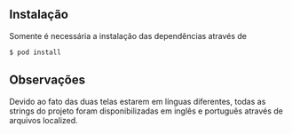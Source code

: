 ## Instalação

Somente é necessária a instalação das dependências através de

```bash
$ pod install
```

## Observações

Devido ao fato das duas telas estarem em línguas diferentes, todas as strings do projeto foram disponibilizadas em inglês e português através de arquivos localized.
